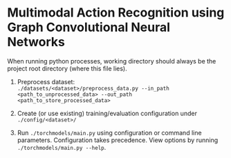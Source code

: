 # Multimodal Action Recognition using Graph Convolutional Neural Networks

When running python processes, working directory should always be the project root directory (where this file lies).

1. Preprocess dataset:  
 `./datasets/<dataset>/preprocess_data.py --in_path <path_to_unprocessed_data> --out_path <path_to_store_processed_data>`

2. Create (or use existing) training/evaluation configuration under `./config/<dataset>/`

3. Run `./torchmodels/main.py` using configuration or command line parameters. Configuration takes precedence. View options by running `./torchmodels/main.py --help`.

